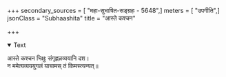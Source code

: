 +++
secondary_sources = [ "महा-सुभाषित-सङ्ग्रहः - 5648",]
meters = [ "उपगीति",]
jsonClass = "Subhaashita"
title = "आस्ते कश्चन"

+++

<details open><summary>Text</summary>

आस्ते कश्चन भिक्षुः संगृह्णन्नव्ययानि दश।  
न ममेत्यव्यययुगलं याचामस् तं किमस्त्यन्यत्॥
</details>
